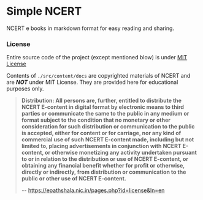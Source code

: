 # Simple NCERT

NCERT e books in markdown format for easy reading and sharing.

### License

Entire source code of the project (except mentioned blow) is under
[MIT License](LICENSE)

Contents of `./src/content/docs` are copyrighted materials of NCERT and are
_**NOT**_ under MIT License. They are provided here for educational purposes
only.

> **Distribution: All persons are, further, entitled to distribute the NCERT
> E-content in digital format by electronic means to third parties or
> communicate the same to the public in any medium or format subject to the
> condition that no monetary or other consideration for such distribution or
> communication to the public is accepted, either for content or for carriage,
> nor any kind of commercial use of such NCERT E-content made, including but not
> limited to, placing advertisements in conjunction with NCERT E-content, or
> otherwise monetizing any activity undertaken pursuant to or in relation to the
> distribution or use of NCERT E-content, or obtaining any financial benefit
> whether for profit or otherwise, directly or indirectly, from distribution or
> communication to the public or other use of NCERT E-content.**
>
> -- https://epathshala.nic.in/pages.php?id=license&ln=en
